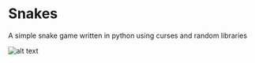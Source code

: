 # Snakes
A simple snake game written in python using curses and random libraries 

![alt text](https://raw.githubusercontent.com/championballer/Snakes/master/Image1.png)
